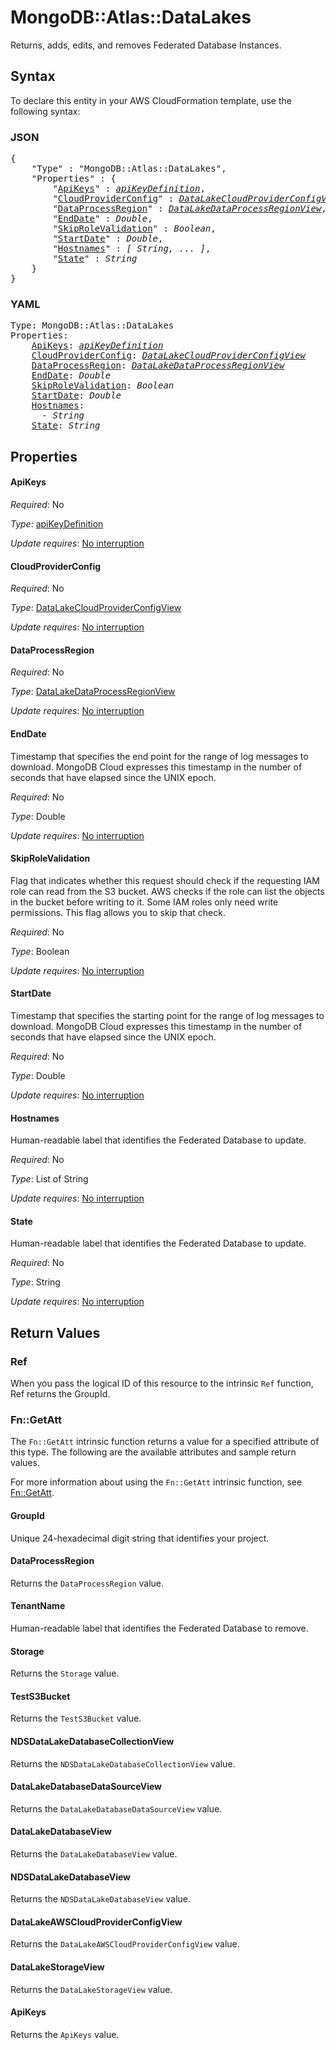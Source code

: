 # MongoDB::Atlas::DataLakes

Returns, adds, edits, and removes Federated Database Instances.

## Syntax

To declare this entity in your AWS CloudFormation template, use the following syntax:

### JSON

<pre>
{
    "Type" : "MongoDB::Atlas::DataLakes",
    "Properties" : {
        "<a href="#apikeys" title="ApiKeys">ApiKeys</a>" : <i><a href="apikeydefinition.md">apiKeyDefinition</a></i>,
        "<a href="#cloudproviderconfig" title="CloudProviderConfig">CloudProviderConfig</a>" : <i><a href="datalakecloudproviderconfigview.md">DataLakeCloudProviderConfigView</a></i>,
        "<a href="#dataprocessregion" title="DataProcessRegion">DataProcessRegion</a>" : <i><a href="datalakedataprocessregionview.md">DataLakeDataProcessRegionView</a></i>,
        "<a href="#enddate" title="EndDate">EndDate</a>" : <i>Double</i>,
        "<a href="#skiprolevalidation" title="SkipRoleValidation">SkipRoleValidation</a>" : <i>Boolean</i>,
        "<a href="#startdate" title="StartDate">StartDate</a>" : <i>Double</i>,
        "<a href="#hostnames" title="Hostnames">Hostnames</a>" : <i>[ String, ... ]</i>,
        "<a href="#state" title="State">State</a>" : <i>String</i>
    }
}
</pre>

### YAML

<pre>
Type: MongoDB::Atlas::DataLakes
Properties:
    <a href="#apikeys" title="ApiKeys">ApiKeys</a>: <i><a href="apikeydefinition.md">apiKeyDefinition</a></i>
    <a href="#cloudproviderconfig" title="CloudProviderConfig">CloudProviderConfig</a>: <i><a href="datalakecloudproviderconfigview.md">DataLakeCloudProviderConfigView</a></i>
    <a href="#dataprocessregion" title="DataProcessRegion">DataProcessRegion</a>: <i><a href="datalakedataprocessregionview.md">DataLakeDataProcessRegionView</a></i>
    <a href="#enddate" title="EndDate">EndDate</a>: <i>Double</i>
    <a href="#skiprolevalidation" title="SkipRoleValidation">SkipRoleValidation</a>: <i>Boolean</i>
    <a href="#startdate" title="StartDate">StartDate</a>: <i>Double</i>
    <a href="#hostnames" title="Hostnames">Hostnames</a>: <i>
      - String</i>
    <a href="#state" title="State">State</a>: <i>String</i>
</pre>

## Properties

#### ApiKeys

_Required_: No

_Type_: <a href="apikeydefinition.md">apiKeyDefinition</a>

_Update requires_: [No interruption](https://docs.aws.amazon.com/AWSCloudFormation/latest/UserGuide/using-cfn-updating-stacks-update-behaviors.html#update-no-interrupt)

#### CloudProviderConfig

_Required_: No

_Type_: <a href="datalakecloudproviderconfigview.md">DataLakeCloudProviderConfigView</a>

_Update requires_: [No interruption](https://docs.aws.amazon.com/AWSCloudFormation/latest/UserGuide/using-cfn-updating-stacks-update-behaviors.html#update-no-interrupt)

#### DataProcessRegion

_Required_: No

_Type_: <a href="datalakedataprocessregionview.md">DataLakeDataProcessRegionView</a>

_Update requires_: [No interruption](https://docs.aws.amazon.com/AWSCloudFormation/latest/UserGuide/using-cfn-updating-stacks-update-behaviors.html#update-no-interrupt)

#### EndDate

Timestamp that specifies the end point for the range of log messages to download.  MongoDB Cloud expresses this timestamp in the number of seconds that have elapsed since the UNIX epoch.

_Required_: No

_Type_: Double

_Update requires_: [No interruption](https://docs.aws.amazon.com/AWSCloudFormation/latest/UserGuide/using-cfn-updating-stacks-update-behaviors.html#update-no-interrupt)

#### SkipRoleValidation

Flag that indicates whether this request should check if the requesting IAM role can read from the S3 bucket. AWS checks if the role can list the objects in the bucket before writing to it. Some IAM roles only need write permissions. This flag allows you to skip that check.

_Required_: No

_Type_: Boolean

_Update requires_: [No interruption](https://docs.aws.amazon.com/AWSCloudFormation/latest/UserGuide/using-cfn-updating-stacks-update-behaviors.html#update-no-interrupt)

#### StartDate

Timestamp that specifies the starting point for the range of log messages to download. MongoDB Cloud expresses this timestamp in the number of seconds that have elapsed since the UNIX epoch.

_Required_: No

_Type_: Double

_Update requires_: [No interruption](https://docs.aws.amazon.com/AWSCloudFormation/latest/UserGuide/using-cfn-updating-stacks-update-behaviors.html#update-no-interrupt)

#### Hostnames

Human-readable label that identifies the Federated Database to update.

_Required_: No

_Type_: List of String

_Update requires_: [No interruption](https://docs.aws.amazon.com/AWSCloudFormation/latest/UserGuide/using-cfn-updating-stacks-update-behaviors.html#update-no-interrupt)

#### State

Human-readable label that identifies the Federated Database to update.

_Required_: No

_Type_: String

_Update requires_: [No interruption](https://docs.aws.amazon.com/AWSCloudFormation/latest/UserGuide/using-cfn-updating-stacks-update-behaviors.html#update-no-interrupt)

## Return Values

### Ref

When you pass the logical ID of this resource to the intrinsic `Ref` function, Ref returns the GroupId.

### Fn::GetAtt

The `Fn::GetAtt` intrinsic function returns a value for a specified attribute of this type. The following are the available attributes and sample return values.

For more information about using the `Fn::GetAtt` intrinsic function, see [Fn::GetAtt](https://docs.aws.amazon.com/AWSCloudFormation/latest/UserGuide/intrinsic-function-reference-getatt.html).

#### GroupId

Unique 24-hexadecimal digit string that identifies your project.

#### DataProcessRegion

Returns the <code>DataProcessRegion</code> value.

#### TenantName

Human-readable label that identifies the Federated Database to remove.

#### Storage

Returns the <code>Storage</code> value.

#### TestS3Bucket

Returns the <code>TestS3Bucket</code> value.

#### NDSDataLakeDatabaseCollectionView

Returns the <code>NDSDataLakeDatabaseCollectionView</code> value.

#### DataLakeDatabaseDataSourceView

Returns the <code>DataLakeDatabaseDataSourceView</code> value.

#### DataLakeDatabaseView

Returns the <code>DataLakeDatabaseView</code> value.

#### NDSDataLakeDatabaseView

Returns the <code>NDSDataLakeDatabaseView</code> value.

#### DataLakeAWSCloudProviderConfigView

Returns the <code>DataLakeAWSCloudProviderConfigView</code> value.

#### DataLakeStorageView

Returns the <code>DataLakeStorageView</code> value.

#### ApiKeys

Returns the <code>ApiKeys</code> value.

